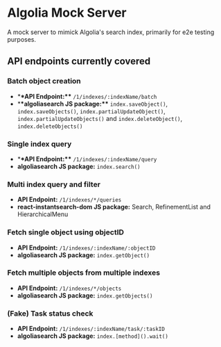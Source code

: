 # Algolia Mock Server

A mock server to mimick Algolia's search index, primarily for e2e testing purposes.

## API endpoints currently covered

### Batch object creation

- \***\*API Endpoint:\*\*** `/1/indexes/:indexName/batch`
- \***\*algoliasearch JS package:\*\*** `index.saveObject()`, `index.saveObjects()`, `index.partialUpdateObject()`, `index.partialUpdateObjects()` and `index.deleteObject()`, `index.deleteObjects()`

### Single index query

- \***\*API Endpoint:\*\*** `/1/indexes/:indexName/query`
- **algoliasearch JS package:** `index.search()`

### Multi index query and filter

- **API Endpoint:** `/1/indexes/*/queries`
- **react-instantsearch-dom JS package:** Search, RefinementList and HierarchicalMenu

### Fetch single object using objectID

- **API Endpoint:** `/1/indexes/:indexName/:objectID`
- **algoliasearch JS package:** `index.getObject()`

### Fetch multiple objects from multiple indexes

- **API Endpoint:** `/1/indexes/*/objects`
- **algoliasearch JS package:** `index.getObjects()`

### (Fake) Task status check

- **API Endpoint:** `/1/indexes/:indexName/task/:taskID`
- **algoliasearch JS package:** `index.[method]().wait()`
